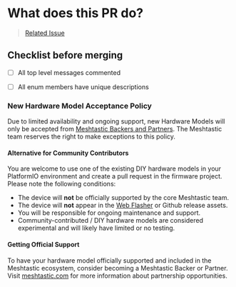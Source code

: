 <!-- Describe what you are intending to change -->

# What does this PR do?

<!-- Please remove or replace the issue url -->

> [Related Issue](https://github.com/meshtastic/protobufs/issues/0)

## Checklist before merging

- [ ] All top level messages commented
- [ ] All enum members have unique descriptions


### New Hardware Model Acceptance Policy

Due to limited availability and ongoing support, new Hardware Models will only be accepted from [Meshtastic Backers and Partners](https://meshtastic.com/). The Meshtastic team reserves the right to make exceptions to this policy.

#### Alternative for Community Contributors

You are welcome to use one of the existing DIY hardware models in your PlatformIO environment and create a pull request in the firmware project. Please note the following conditions:

- The device will **not** be officially supported by the core Meshtastic team.
- The device will **not** appear in the [Web Flasher](https://flasher.meshtastic.org/) or Github release assets.
- You will be responsible for ongoing maintenance and support.
- Community-contributed / DIY hardware models are considered experimental and will likely have limited or no testing.

#### Getting Official Support

To have your hardware model officially supported and included in the Meshtastic ecosystem, consider becoming a Meshtastic Backer or Partner. Visit [meshtastic.com](https://meshtastic.com/) for more information about partnership opportunities.

